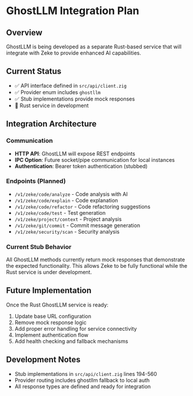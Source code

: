 # GhostLLM Integration Plan

## Overview
GhostLLM is being developed as a separate Rust-based service that will integrate with Zeke to provide enhanced AI capabilities.

## Current Status
- ✅ API interface defined in `src/api/client.zig`
- ✅ Provider enum includes `ghostllm`
- ✅ Stub implementations provide mock responses
- 🚧 Rust service in development

## Integration Architecture

### Communication
- **HTTP API**: GhostLLM will expose REST endpoints
- **IPC Option**: Future socket/pipe communication for local instances
- **Authentication**: Bearer token authentication (stubbed)

### Endpoints (Planned)
- `/v1/zeke/code/analyze` - Code analysis with AI
- `/v1/zeke/code/explain` - Code explanation
- `/v1/zeke/code/refactor` - Code refactoring suggestions
- `/v1/zeke/code/test` - Test generation
- `/v1/zeke/project/context` - Project analysis
- `/v1/zeke/git/commit` - Commit message generation
- `/v1/zeke/security/scan` - Security analysis

### Current Stub Behavior
All GhostLLM methods currently return mock responses that demonstrate the expected functionality. This allows Zeke to be fully functional while the Rust service is under development.

## Future Implementation
Once the Rust GhostLLM service is ready:
1. Update base URL configuration
2. Remove mock response logic
3. Add proper error handling for service connectivity
4. Implement authentication flow
5. Add health checking and fallback mechanisms

## Development Notes
- Stub implementations in `src/api/client.zig` lines 194-560
- Provider routing includes ghostllm fallback to local auth
- All response types are defined and ready for integration